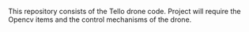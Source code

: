 This repository consists of the Tello drone code. Project will require the Opencv items and the control mechanisms of the drone.